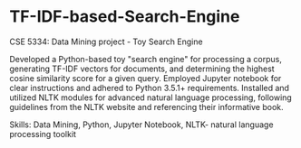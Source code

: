 # TF-IDF-based-Search-Engine   

CSE 5334: Data Mining project - Toy Search Engine

Developed a Python-based toy "search engine" for processing a corpus, generating TF-IDF vectors for documents, and determining the highest cosine similarity score for a given query. Employed Jupyter notebook for clear instructions and adhered to Python 3.5.1+ requirements. Installed and utilized NLTK modules for advanced natural language processing, following guidelines from the NLTK website and referencing their informative book.

Skills: Data Mining, Python, Jupyter Notebook, NLTK- natural language processing toolkit 



   



